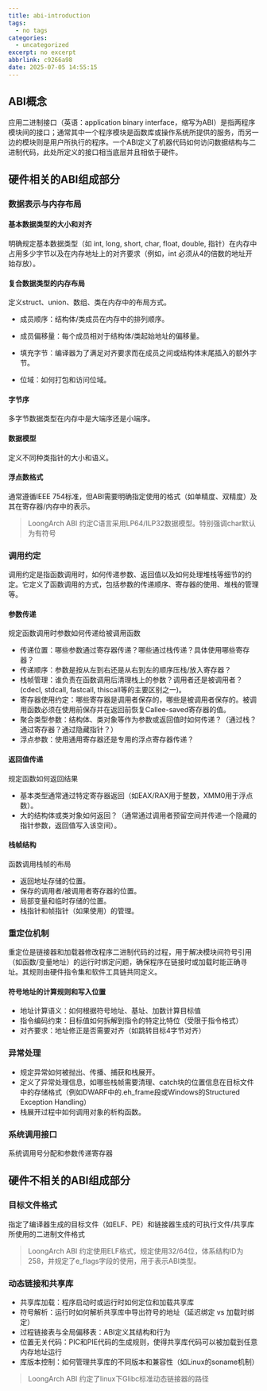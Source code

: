 ```yaml
---
title: abi-introduction
tags:
  - no tags
categories:
  - uncategorized
excerpt: no excerpt
abbrlink: c9266a98
date: 2025-07-05 14:55:15
---
```

## ABI概念
应用二进制接口（英语：application binary interface，缩写为ABI）是指两程序模块间的接口；通常其中一个程序模块是函数库或操作系统所提供的服务，而另一边的模块则是用户所执行的程序。一个ABI定义了机器代码如何访问数据结构与二进制代码，此处所定义的接口相当底层并且相依于硬件。

## 硬件相关的ABI组成部分
### 数据表示与内存布局
#### 基本数据类型的大小和对齐
明确规定基本数据类型（如 int, long, short, char, float, double, 指针）在内存中占用多少字节以及在内存地址上的对齐要求（例如，int 必须从4的倍数的地址开始存放）。

#### 复合数据类型的内存布局
定义struct、union、数组、类在内存中的布局方式。

- 成员顺序：结构体/类成员在内存中的排列顺序。

- 成员偏移量：每个成员相对于结构体/类起始地址的偏移量。

- 填充字节：编译器为了满足对齐要求而在成员之间或结构体末尾插入的额外字节。

- 位域：如何打包和访问位域。

#### 字节序
多字节数据类型在内存中是大端序还是小端序。

#### 数据模型
定义不同种类指针的大小和语义。

#### 浮点数格式
通常遵循IEEE 754标准，但ABI需要明确指定使用的格式（如单精度、双精度）及其在寄存器/内存中的表示。


> LoongArch ABI 约定C语言采用LP64/ILP32数据模型。特别强调char默认为有符号

### 调用约定
调用约定是指函数调用时，如何传递参数、返回值以及如何处理堆栈等细节的约定。它定义了函数调用的方式，包括参数的传递顺序、寄存器的使用、堆栈的管理等。

#### 参数传递
规定函数调用时参数如何传递给被调用函数
- 传递位置：哪些参数通过寄存器传递？哪些通过栈传递？具体使用哪些寄存器？
- 传递顺序：参数是按从左到右还是从右到左的顺序压栈/放入寄存器？
- 栈帧管理：谁负责在函数调用后清理栈上的参数？调用者还是被调用者？(cdecl, stdcall, fastcall, thiscall等的主要区别之一)。
- 寄存器使用约定：哪些寄存器是调用者保存的，哪些是被调用者保存的。被调用函数必须在使用前保存并在返回前恢复Callee-saved寄存器的值。
- 聚合类型参数：结构体、类对象等作为参数或返回值时如何传递？（通过栈？通过寄存器？通过隐藏指针？）
- 浮点参数：使用通用寄存器还是专用的浮点寄存器传递？

#### 返回值传递
规定函数如何返回结果
- 基本类型通常通过特定寄存器返回（如EAX/RAX用于整数，XMM0用于浮点数）。
- 大的结构体或类对象如何返回？（通常通过调用者预留空间并传递一个隐藏的指针参数，返回值写入该空间）。

#### 栈帧结构
函数调用栈帧的布局
- 返回地址存储的位置。
- 保存的调用者/被调用者寄存器的位置。
- 局部变量和临时存储的位置。
- 栈指针和帧指针（如果使用）的管理。


### 重定位机制
重定位是链接器和加载器修改程序二进制代码的过程，用于解决模块间符号引用（如函数/变量地址）的运行时绑定问题，确保程序在链接时或加载时能正确寻址。其规则由硬件指令集和软件工具链共同定义。
#### 符号地址的计算规则和写入位置
- 地址计算语义：如何根据符号地址、基址、加数计算目标值
- 指令编码约束：目标值如何拆解到指令的特定比特位（受限于指令格式）
- 对齐要求：地址修正是否需要对齐（如跳转目标4字节对齐）


### 异常处理
- 规定异常如何被抛出、传播、捕获和栈展开。
- 定义了异常处理信息，如哪些栈帧需要清理、catch块的位置信息在目标文件中的存储格式（例如DWARF中的.eh_frame段或Windows的Structured Exception Handling）
- 栈展开过程中如何调用对象的析构函数。


### 系统调用接口
系统调用号分配和参数传递寄存器


## 硬件不相关的ABI组成部分
### 目标文件格式
指定了编译器生成的目标文件（如ELF、PE）和链接器生成的可执行文件/共享库所使用的二进制文件格式

> LoongArch ABI 约定使用ELF格式，规定使用32/64位，体系结构ID为258，并规定了e_flags字段的使用，用于表示ABI类型。


### 动态链接和共享库
- 共享库加载：程序启动时或运行时如何定位和加载共享库
- 符号解析：运行时如何解析共享库中导出符号的地址（延迟绑定 vs 加载时绑定）
- 过程链接表与全局偏移表：ABI定义其结构和行为
- 位置无关代码：PIC和PIE代码的生成规则，使得共享库代码可以被加载到任意内存地址运行
- 库版本控制：如何管理共享库的不同版本和兼容性（如Linux的soname机制）

> LoongArch ABI 约定了linux下Glibc标准动态链接器的路径